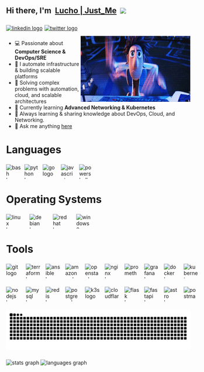 <h2 style="display: flex; align-items: center; gap: 10px; line-height: 1.5;">
  Hi there, I'm 
  <a href="https://blog.justme.ovh" target="_blank">Lucho | Just_Me</a>
  <img src="https://media.giphy.com/media/hvRJCLFzcasrR4ia7z/giphy.gif" width="25px" style="vertical-align: middle;" />
</h2>

###

<div style="display: flex; align-items: left; gap: 5px;">
  <a href="https://www.linkedin.com/in/luis-octavio-mota-verdasco-sys-admin" target="_blank">
    <img src="https://img.shields.io/static/v1?message=LinkedIn&logo=linkedin&label=&color=0077B5&logoColor=white&labelColor=&style=flat" height="20" alt="linkedin logo"  />
  </a>
  <a href="https://x.com/zzjust_mezz" target="_blank">
    <img src="https://img.shields.io/static/v1?message=Twitter&logo=twitter&label=&color=1DA1F2&logoColor=white&labelColor=&style=flat" height="20" alt="twitter logo"  />
  </a>
</div>

###

<img align="right" src="https://raw.githubusercontent.com/lucho00cuba/lucho00cuba/main/assets/typing.gif" width="300" height="180" alt="Typing GIF" style="margin-top: -10px;" />

- 💻 Passionate about **Computer Science & DevOps/SRE**
- 🚀 I automate infrastructure & building scalable platforms
- 🔧 Solving complex problems with automation, cloud, and scalable architectures
- 🌱 Currently learning **Advanced Networking & Kubernetes**
- 📖 Always learning & sharing knowledge about DevOps, Cloud, and Networking.
- 💬 Ask me anything  <a href="mailto:lomv0209@gmail.com">here</a>

###

<h1 align="left">Languages</h1>

###

<div style="display: flex; align-items: center; gap: 1px;">
  <img src="https://skillicons.dev/icons?i=bash" width="40" height="40" alt="bash logo" />
  <img width="8" />
  <img src="https://skillicons.dev/icons?i=py" width="40" height="40" alt="python logo" />
  <img width="8" />
  <img src="https://skillicons.dev/icons?i=go" width="40" height="40" alt="go logo" />
  <img width="8" />
  <img src="https://skillicons.dev/icons?i=js" width="40" height="40" alt="javascript logo" />
  <img width="8" />
  <img src="https://skillicons.dev/icons?i=powershell" width="40" height="40" alt="powershell logo" />
</div>

###

<h1 align="left">Operating Systems</h1>

###

<div style="display: flex; align-items: center; gap: 8px;">
  <img src="https://skillicons.dev/icons?i=linux" height="40" width="40" alt="linux logo"  />
  <img width="8" />
  <img src="https://cdn.jsdelivr.net/gh/devicons/devicon/icons/debian/debian-original.svg" height="40" width="40" alt="debian logo"  />
  <img width="8" />
  <img src="https://cdn.jsdelivr.net/gh/devicons/devicon/icons/redhat/redhat-original.svg" height="40" width="40" alt="redhat logo"  />
  <img width="8" />
  <img src="https://cdn.jsdelivr.net/gh/devicons/devicon/icons/windows8/windows8-original.svg" height="40" width="40" alt="windows8 logo"  />
</div>

###

<h1 align="left">Tools</h1>

###

<div style="display: flex; align-items: center; gap: 7px; margin-bottom: 20px;">
  <img src="https://skillicons.dev/icons?i=git" width="40" height="40" alt="git logo" />
  <img width="8" />
  <img src="https://cdn.jsdelivr.net/gh/devicons/devicon/icons/terraform/terraform-original.svg" width="40" height="40" alt="terraform logo" />
  <img width="8" />
  <img src="https://cdn.jsdelivr.net/gh/devicons/devicon/icons/ansible/ansible-original.svg" width="40" height="40" alt="ansible logo" />
  <img width="8" />
  <img src="https://skillicons.dev/icons?i=aws" width="40" height="40" alt="amazonwebservices logo" />
  <img width="8" />
  <img src="https://skillicons.dev/icons?i=openstack" width="40" height="40" alt="openstack logo" />
  <img width="8" />
  <img src="https://skillicons.dev/icons?i=nginx" width="40" height="40" alt="nginx logo" />
  <img width="8" />
  <img src="https://skillicons.dev/icons?i=prometheus" width="40" height="40" alt="prometheus logo" />
  <img width="8" />
  <img src="https://skillicons.dev/icons?i=grafana" width="40" height="40" alt="grafana logo" />
  <img width="8" />
  <img src="https://skillicons.dev/icons?i=docker" width="40" height="40" alt="docker logo" />
  <img width="8" />
  <img src="https://skillicons.dev/icons?i=kubernetes" width="40" height="40" alt="kubernetes logo" />
</div>

###

<div style="display: flex; align-items: center; gap: 7px;">
  <img src="https://skillicons.dev/icons?i=nodejs" width="40" height="40" alt="nodejs logo" />
  <img width="8" />
  <img src="https://skillicons.dev/icons?i=mysql" width="40" height="40" alt="mysql logo" />
  <img width="8" />
  <img src="https://skillicons.dev/icons?i=redis" width="40" height="40" alt="redis logo" />
  <img width="8" />
  <img src="https://skillicons.dev/icons?i=postgres" width="40" height="40" alt="postgresql logo" />
  <img width="8" />
  <img src="https://cdn.jsdelivr.net/gh/devicons/devicon/icons/k3s/k3s-original.svg" width="40" height="40" alt="k3s logo" />
  <img width="8" />
  <img src="https://skillicons.dev/icons?i=cloudflare" width="40" height="40" alt="cloudflare logo" />
  <img width="8" />
  <img src="https://skillicons.dev/icons?i=flask" width="40" height="40" alt="flask logo" />
  <img width="8" />
  <img src="https://skillicons.dev/icons?i=fastapi" width="40" height="40" alt="fastapi logo" />
  <img width="8" />
  <img src="https://skillicons.dev/icons?i=astro" width="40" height="40" alt="astro logo" />
  <img width="8" />
  <img src="https://skillicons.dev/icons?i=postman" width="40" height="40" alt="postman logo" />
</div>

###

<img src="https://raw.githubusercontent.com/lucho00cuba/lucho00cuba/output/snake.svg" alt="Snake animation"/>

###

<div style="display: flex; align-items: center; gap: 4px; margin-top: 20px;">
  <img src="https://github-readme-stats.vercel.app/api?username=lucho00cuba&hide_title=false&hide_rank=false&show_icons=true&include_all_commits=true&count_private=true&disable_animations=false&theme=onedark&locale=en&hide_border=false&order=1" height="140" alt="stats graph"  />
  <img src="https://github-readme-stats.vercel.app/api/top-langs?username=lucho00cuba&locale=en&hide_title=false&layout=compact&card_width=320&langs_count=5&theme=onedark&hide_border=false&order=2&hide=css,scss,javascript,html,php" height="140" alt="languages graph"  />
</div>
